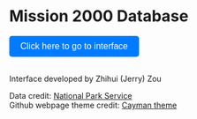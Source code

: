 # Mission 2000 Database

<a href="https://zzou21.github.io/Mission2000NPSDatabaseInterface/" target="_blank" style="display: inline-block; padding: 10px 20px; background-color: #007BFF; color: white; text-decoration: none; border-radius: 5px; font-family: Arial, sans-serif; font-size: 16px;">
    Click here to go to interface
</a>
<br>
<br>

Interface developed by Zhihui (Jerry) Zou

Data credit: [National Park Service](https://www.nps.gov/tuma/learn/historyculture/mission-2000.htm)  
Github webpage theme credit: [Cayman theme](https://github.com/pages-themes/cayman)
